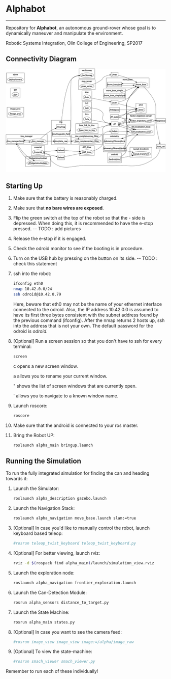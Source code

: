 # Alphabot
---

Repository for **Alphabot**, an autonomous ground-rover whose goal is to dynamically maneuver and manipulate the environment.

Robotic Systems Integration, Olin College of Engineering, SP2017

## Connectivity Diagram

![connectivity](images/graph.png)

## Starting Up

1. Make sure that the battery is reasonably charged.

1. Make sure that **no bare wires are exposed**.

1. Flip the green switch at the top of the robot so that the - side is depressed. When doing this, it is recommended to have the e-stop pressed. -- TODO : add pictures

1. Release the e-stop if it is engaged.

1. Check the odroid monitor to see if the booting is in procedure.

1. Turn on the USB hub by pressing on the button on its side. -- TODO : check this statement

1. ssh into the robot:

	```bash
	ifconfig eth0
	nmap 10.42.0.0/24
	ssh odroid@10.42.0.79
	```
	
	Here, beware that eth0 may not be the name of your ethernet interface connected to the odroid. Also, the IP address 10.42.0.0 is assumed to have its first three bytes consistent with the subnet address found by the previous command (ifconfig). After the nmap returns 2 hosts up, ssh into the address that is not your own. The default password for the odroid is *odroid*.

1. [Optional] Run a screen session so that you don't have to ssh for every terminal:

	```bash
	screen
	```
	<C-a> c opens a new screen window.

	<C-a> a allows you to rename your current window.

	<C-a> " shows the list of screen windows that are currently open.

	<C-a> ' allows you to navigate to a known window name.

1. Launch roscore:

	```bash
	roscore
	```

1. Make sure that the android is connected to your ros master.

1. Bring the Robot UP:

	```bash
	roslaunch alpha_main bringup.launch
	```

## Running the Simulation

To run the fully integrated simulation for finding the can and heading towards it:

1. Launch the Simulator:

	```bash
	roslaunch alpha_description gazebo.launch
	```

1. Launch the Navigation Stack:

	```bash
	roslaunch alpha_navigation move_base.launch slam:=true
	```

1. [Optional] In case you'd like to manually control the robot, launch keyboard based teleop:

	```bash
	#rosrun teleop_twist_keyboard teleop_twist_keyboard.py
	```

1. [Optional] For better viewing, launch rviz:

	```bash
	rviz -d $(rospack find alpha_main)/launch/simulation_view.rviz
	```

1. Launch the exploration node:

	```bash
	roslaunch alpha_navigation frontier_exploration.launch
	```

1. Launch the Can-Detection Module:

	```bash
	rosrun alpha_sensors distance_to_target.py
	```

1. Launch the State Machine:

	```bash
	rosrun alpha_main states.py
	```

1. [Optional] In case you want to see the camera feed:

	```bash
	#rosrun image_view image_view image:=/alpha/image_raw
	```

1. [Optional] To view the state-machine:

	```bash
	#rosrun smach_viewer smach_viewer.py
	```
Remember to run each of these individually!
